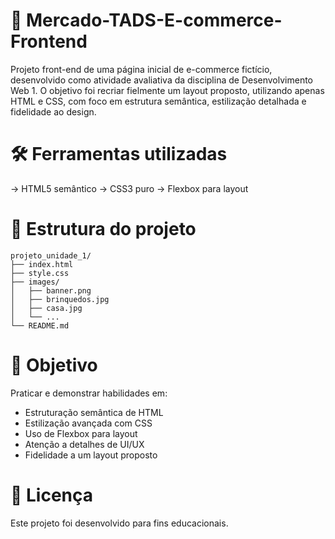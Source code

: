 # 🛒 Mercado-TADS-E-commerce-Frontend
Projeto front-end de uma página inicial de e-commerce fictício, desenvolvido como atividade avaliativa da disciplina de Desenvolvimento Web 1. O objetivo foi recriar fielmente um layout proposto, utilizando apenas HTML e CSS, com foco em estrutura semântica, estilização detalhada e fidelidade ao design.

# 🛠 Ferramentas utilizadas
-> HTML5 semântico
-> CSS3 puro
-> Flexbox para layout

# 📁 Estrutura do projeto
```
projeto_unidade_1/
├── index.html
├── style.css
├── images/
│   ├── banner.png
│   ├── brinquedos.jpg
│   ├── casa.jpg
│   └── ...
└── README.md
```

# 🎯 Objetivo
Praticar e demonstrar habilidades em:

- Estruturação semântica de HTML
- Estilização avançada com CSS
- Uso de Flexbox para layout
- Atenção a detalhes de UI/UX
- Fidelidade a um layout proposto

# 📄 Licença
Este projeto foi desenvolvido para fins educacionais.
